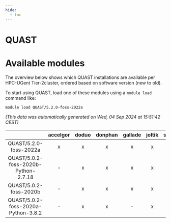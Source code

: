 ```yaml
---
hide:
  - toc
---
```


QUAST
=====

# Available modules


The overview below shows which QUAST installations are available per HPC-UGent Tier-2cluster, ordered based on software version (new to old).

To start using QUAST, load one of these modules using a `module load` command like:

```shell
module load QUAST/5.2.0-foss-2022a
```

*(This data was automatically generated on Wed, 04 Sep 2024 at 15:51:42 CEST)*  

| |accelgor|doduo|donphan|gallade|joltik|shinx|skitty|
| :---: | :---: | :---: | :---: | :---: | :---: | :---: | :---: |
|QUAST/5.2.0-foss-2022a|x|x|x|x|x|-|x|
|QUAST/5.0.2-foss-2020b-Python-2.7.18|-|x|x|x|x|-|x|
|QUAST/5.0.2-foss-2020b|-|x|x|x|x|-|x|
|QUAST/5.0.2-foss-2020a-Python-3.8.2|-|x|x|-|x|-|x|
